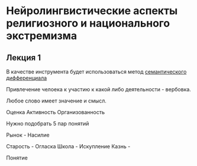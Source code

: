 
# Нейролингвистические аспекты религиозного и национального экстремизма

## Лекция 1

В качестве инструмента будет использоваться метод [семантического дифференциала](https://ru.wikipedia.org/wiki/%D0%A1%D0%B5%D0%BC%D0%B0%D0%BD%D1%82%D0%B8%D1%87%D0%B5%D1%81%D0%BA%D0%B8%D0%B9_%D0%B4%D0%B8%D1%84%D1%84%D0%B5%D1%80%D0%B5%D0%BD%D1%86%D0%B8%D0%B0%D0%BB)

Привлечение челоека к участию к какой либо деятельности - вербовка.

Любое слово имеет значение и смысл.

Оценка
Активность
Организованность

Нужно подобрать 5 пар понятий

Рынок - Насилие

Старость - Огласка
Школа - Искупление
Казнь - 

Понятие
